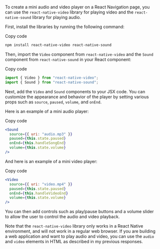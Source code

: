 To create a mini audio and video player on a React Navigation page, you can use the `react-native-video` library for playing video and the `react-native-sound` library for playing audio.

First, install the libraries by running the following command:

Copy code

```bash
npm install react-native-video react-native-sound
```

Then, import the `Video` component from `react-native-video` and the `Sound` component from `react-native-sound` in your React component:

Copy code

```jsx
import { Video } from "react-native-video";
import { Sound } from "react-native-sound";
```

Next, add the `Video` and `Sound` components to your JSX code. You can customize the appearance and behavior of the player by setting various props such as `source`, `paused`, `volume`, and `onEnd`.

Here is an example of a mini audio player:

Copy code

```jsx
<Sound
  source={{ uri: "audio.mp3" }}
  paused={this.state.paused}
  onEnd={this.handleSongEnd}
  volume={this.state.volume}
/>
```

And here is an example of a mini video player:

Copy code

```jsx
<Video
  source={{ uri: "video.mp4" }}
  paused={this.state.paused}
  onEnd={this.handleVideoEnd}
  volume={this.state.volume}
/>
```

You can then add controls such as play/pause buttons and a volume slider to allow the user to control the audio and video playback.

Note that the `react-native-video` library only works in a React Native environment, and will not work in a regular web browser. If you are building a web application and want to play audio and video, you can use the `audio` and `video` elements in HTML as described in my previous responses.
